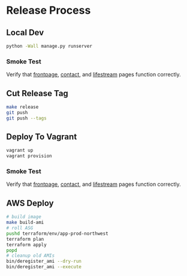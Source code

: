 # Release Process

## Local Dev

```bash
python -Wall manage.py runserver
```

### Smoke Test

Verify that [frontpage](http://127.0.0.1:8000/), [contact](http://127.0.0.1:8000/contact/), and
[lifestream](http://127.0.0.1:8000/lifestream/) pages function correctly.

## Cut Release Tag

```bash
make release
git push
git push --tags
```

## Deploy To Vagrant

```bash
vagrant up
vagrant provision
```

### Smoke Test

Verify that [frontpage](http://app-local.hyperboladc.net/), [contact](http://app-local.hyperboladc.net/contact/), and
[lifestream](http://app-local.hyperboladc.net/lifestream/) pages function correctly.

## AWS Deploy

```bash
# build image
make build-ami
# roll ASG
pushd terraform/env/app-prod-northwest
terraform plan
terraform apply
popd
# cleanup old AMIs
bin/deregister_ami --dry-run
bin/deregister_ami --execute
```
